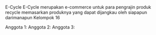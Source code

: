 E-Cycle
E-Cycle merupakan e-commerce untuk para pengrajin produk recycle memasarkan produknya yang dapat dijangkau oleh siapapun darimanapun
Kelompok 16

Anggota 1:
Anggota 2:
Anggota 3:
